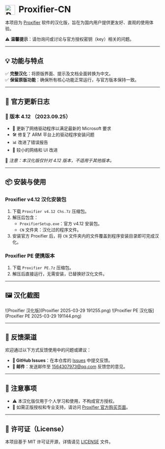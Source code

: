 <div style="display: flex; align-items: center;">
  <h1 style="margin: 0;">
    <img src="https://www.proxifier.com/favicon.png" alt="Proxifier" style="width:32px; vertical-align:middle; margin-right: 5px;">
    Proxifier-CN
  </h1>
</div>

本项目为 [Proxifier](https://www.proxifier.com/) 软件的汉化版，旨在为国内用户提供更友好、直观的使用体验。

⚠ **温馨提示**：请勿询问或讨论与官方授权密钥（key）相关的问题。

---

## 💡 功能与特点

✅ **完整汉化**：将原版界面、提示及文档全面转换为中文。  
✅ **保留原版功能**：确保所有核心功能正常运行，与官方版本保持一致。  

---

## 📝 官方更新日志

### 📅 版本 4.12 （2023.09.25）
- 🔧 更新了网络驱动程序以满足最新的 Microsoft 要求
- 🛠 修复了 ARM 平台上的驱动程序安装问题
- 📊 改进了错误报告
- 🎨 较小的网络和 UI 改进

📢 *注意：本汉化版仅针对 4.12 版本，不适用于其他版本。*

---

## 📦 安装与使用

### Proxifier v4.12 汉化安装包

1. 下载 `Proxifier v4.12 Chs.7z` 压缩包。
2. 解压后包含：
   - `ProxifierSetup.exe`：官方 v4.12 安装包。
   - `CN` 文件夹：汉化过的程序文件。
3. 安装官方 Proxifier 后，将 `CN` 文件夹内的文件覆盖到程序安装目录即可完成汉化。

### Proxifier PE 便携版本

1. 下载 `Proxifier PE.7z` 压缩包。
2. 解压后直接运行，无需安装，已替换好汉化文件。

---

## 🖼️ 汉化截图

![Proxifier 汉化版](Proxifier 2025-03-29 191255.png)
![Proxifier PE 汉化版](Proxifier PE 2025-03-29 191144.png)

---

## 📮 反馈渠道

欢迎通过以下方式反馈使用中的问题或建议：
- **🐛 GitHub Issues**：在本仓库的 [Issues](https://github.com/1564307973/Proxifier-CN/issues) 中提交反馈。
- **📧 邮件**：发送邮件至 [1564307973@qq.com](mailto:1564307973@qq.com) 反馈您的意见。

---

## 📢 注意事项

- ⚠ 本汉化版仅用于个人学习和使用，不构成官方授权。
- 🔑 如需正版授权和专业支持，请访问 [Proxifier 官方购买页面](https://www.proxifier.com/buy/)。

---

## 📜 许可证（License）

本项目基于 MIT 许可证开源，详情请见 [LICENSE](LICENSE) 文件。